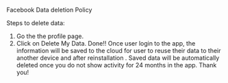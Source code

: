 Facebook Data deletion Policy 

Steps to delete data:
1. Go the the profile page.
2. Click on Delete My Data. Done!!
Once user login to the app, the information will be saved to the cloud for user to reuse their data to their another device and after reinstallation . Saved data will be automatically deleted once you do not show activity for 24 months in the app. Thank you!

